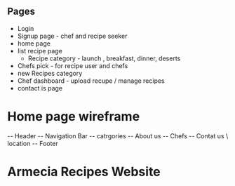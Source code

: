 ##  Pages 
- Login
- Signup page - chef and recipe seeker
- home page
- list recipe page
    - Recipe category - launch , breakfast, dinner, deserts
- Chefs pick - for recipe user and chefs
- new Recipes category 
- Chef dashboard - upload recupe / manage recipes 
- contact is page

# Home page wireframe
-- Header
-- Navigation Bar
-- catrgories
-- About us
-- Chefs 
-- Contat us \\ location
-- Footer 
# Armecia Recipes Website 
